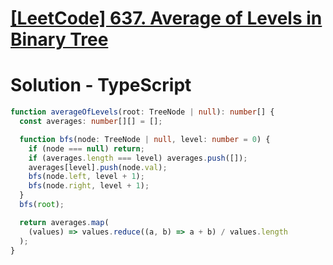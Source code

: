 # [[LeetCode] 637. Average of Levels in Binary Tree](https://leetcode.com/problems/average-of-levels-in-binary-tree/description)

# Solution - TypeScript

```typescript
function averageOfLevels(root: TreeNode | null): number[] {
  const averages: number[][] = [];

  function bfs(node: TreeNode | null, level: number = 0) {
    if (node === null) return;
    if (averages.length === level) averages.push([]);
    averages[level].push(node.val);
    bfs(node.left, level + 1);
    bfs(node.right, level + 1);
  }
  bfs(root);

  return averages.map(
    (values) => values.reduce((a, b) => a + b) / values.length
  );
}
```
